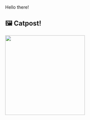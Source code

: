 Hello there!



## 🖼️ Catpost!

<sub>
    <img src="https://cdn2.thecatapi.com/images/MTg1Nzg3NQ.jpg" height="256">
</sub>

